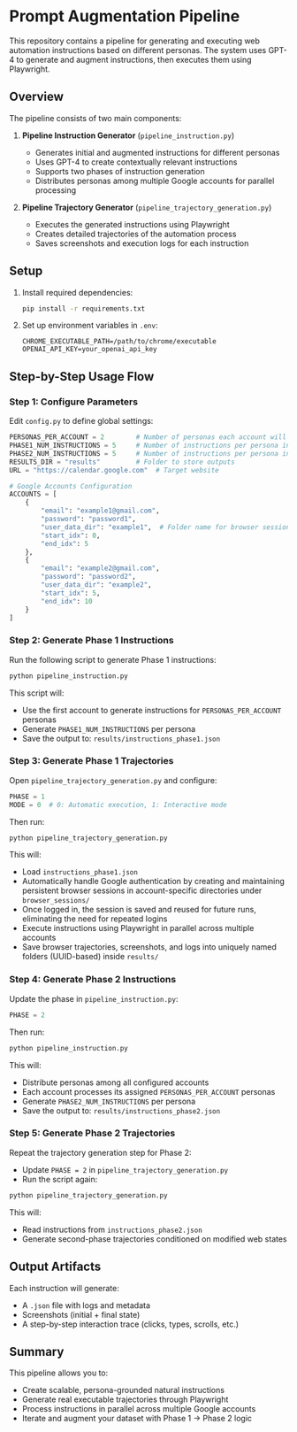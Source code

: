 # Prompt Augmentation Pipeline

This repository contains a pipeline for generating and executing web automation instructions based on different personas. The system uses GPT-4 to generate and augment instructions, then executes them using Playwright.

## Overview

The pipeline consists of two main components:

1. **Pipeline Instruction Generator** (`pipeline_instruction.py`)
   - Generates initial and augmented instructions for different personas
   - Uses GPT-4 to create contextually relevant instructions
   - Supports two phases of instruction generation
   - Distributes personas among multiple Google accounts for parallel processing

2. **Pipeline Trajectory Generator** (`pipeline_trajectory_generation.py`)
   - Executes the generated instructions using Playwright
   - Creates detailed trajectories of the automation process
   - Saves screenshots and execution logs for each instruction

## Setup

1. Install required dependencies:
   ```bash
   pip install -r requirements.txt
   ```

2. Set up environment variables in `.env`:
   ```env
   CHROME_EXECUTABLE_PATH=/path/to/chrome/executable
   OPENAI_API_KEY=your_openai_api_key
   ```

## Step-by-Step Usage Flow

### Step 1: Configure Parameters
Edit `config.py` to define global settings:

```python
PERSONAS_PER_ACCOUNT = 2        # Number of personas each account will process
PHASE1_NUM_INSTRUCTIONS = 5     # Number of instructions per persona in Phase 1
PHASE2_NUM_INSTRUCTIONS = 5     # Number of instructions per persona in Phase 2
RESULTS_DIR = "results"         # Folder to store outputs
URL = "https://calendar.google.com"  # Target website

# Google Accounts Configuration
ACCOUNTS = [
    {
        "email": "example1@gmail.com",
        "password": "password1",
        "user_data_dir": "example1",  # Folder name for browser session storage
        "start_idx": 0,
        "end_idx": 5
    },
    {
        "email": "example2@gmail.com",
        "password": "password2",
        "user_data_dir": "example2",
        "start_idx": 5,
        "end_idx": 10
    }
]
```

### Step 2: Generate Phase 1 Instructions
Run the following script to generate Phase 1 instructions:
```bash
python pipeline_instruction.py
```

This script will:
- Use the first account to generate instructions for `PERSONAS_PER_ACCOUNT` personas
- Generate `PHASE1_NUM_INSTRUCTIONS` per persona
- Save the output to: `results/instructions_phase1.json`

### Step 3: Generate Phase 1 Trajectories
Open `pipeline_trajectory_generation.py` and configure:
```python
PHASE = 1
MODE = 0  # 0: Automatic execution, 1: Interactive mode
```

Then run:
```bash
python pipeline_trajectory_generation.py
```

This will:
- Load `instructions_phase1.json`
- Automatically handle Google authentication by creating and maintaining persistent browser sessions in account-specific directories under `browser_sessions/`
- Once logged in, the session is saved and reused for future runs, eliminating the need for repeated logins
- Execute instructions using Playwright in parallel across multiple accounts
- Save browser trajectories, screenshots, and logs into uniquely named folders (UUID-based) inside `results/`

### Step 4: Generate Phase 2 Instructions
Update the phase in `pipeline_instruction.py`:
```python
PHASE = 2
```

Then run:
```bash
python pipeline_instruction.py
```

This will:
- Distribute personas among all configured accounts
- Each account processes its assigned `PERSONAS_PER_ACCOUNT` personas
- Generate `PHASE2_NUM_INSTRUCTIONS` per persona
- Save the output to: `results/instructions_phase2.json`

### Step 5: Generate Phase 2 Trajectories
Repeat the trajectory generation step for Phase 2:
- Update `PHASE = 2` in `pipeline_trajectory_generation.py`
- Run the script again:
```bash
python pipeline_trajectory_generation.py
```

This will:
- Read instructions from `instructions_phase2.json`
- Generate second-phase trajectories conditioned on modified web states

## Output Artifacts

Each instruction will generate:
- A `.json` file with logs and metadata
- Screenshots (initial + final state)
- A step-by-step interaction trace (clicks, types, scrolls, etc.)

## Summary

This pipeline allows you to:
- Create scalable, persona-grounded natural instructions
- Generate real executable trajectories through Playwright
- Process instructions in parallel across multiple Google accounts
- Iterate and augment your dataset with Phase 1 → Phase 2 logic


